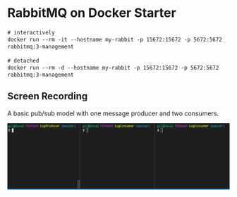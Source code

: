 # RabbitMQ on Docker Starter

```Docker
# interactively
docker run --rm -it --hostname my-rabbit -p 15672:15672 -p 5672:5672 rabbitmq:3-management

# detached
docker run --rm -d --hostname my-rabbit -p 15672:15672 -p 5672:5672 rabbitmq:3-management
```

## Screen Recording

A basic pub/sub model with one message producer and two consumers.

![rabbitmq starter](./rabbitmq-starter.gif)
